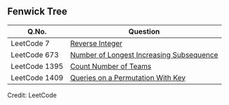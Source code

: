 ## Fenwick Tree

| Q.No. | Question |
| --- | --- |
| LeetCode 7 | [Reverse Integer](https://grid47.xyz/leetcode/solution-7-reverse-integer/) |
| LeetCode 673 | [Number of Longest Increasing Subsequence](https://grid47.xyz/leetcode/solution-673-number-of-longest-increasing-subsequence/) |
| LeetCode 1395 | [Count Number of Teams](https://grid47.xyz/leetcode/solution-1395-count-number-of-teams/) |
| LeetCode 1409 | [Queries on a Permutation With Key](https://grid47.xyz/leetcode/solution-1409-queries-on-a-permutation-with-key/) |

Credit: LeetCode

